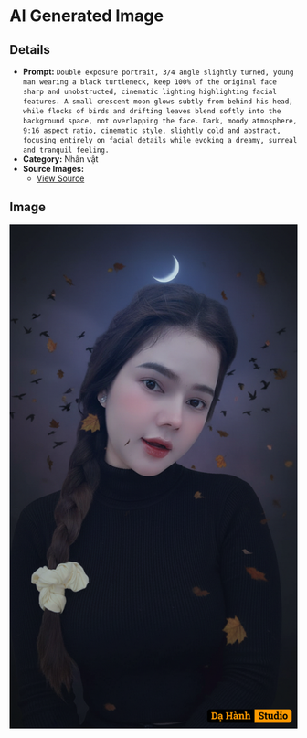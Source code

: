 # AI Generated Image

## Details
- **Prompt:** `Double exposure portrait, 3/4 angle slightly turned, young man wearing a black turtleneck, keep 100% of the original face sharp and unobstructed, cinematic lighting highlighting facial features. A small crescent moon glows subtly from behind his head, while flocks of birds and drifting leaves blend softly into the background space, not overlapping the face. Dark, moody atmosphere, 9:16 aspect ratio, cinematic style, slightly cold and abstract, focusing entirely on facial details while evoking a dreamy, surreal and tranquil feeling.`
- **Category:** Nhân vật
- **Source Images:**
  - [View Source](https://raw.githubusercontent.com/lenzcomvth/ImageLibrary/main/Female.png)

## Image
![AI Generated Image](./image-2025-10-06T20-45-58-708Z-1si9x.png)